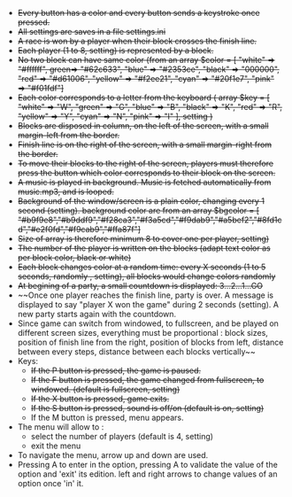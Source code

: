 - ~~Every button has a color and every button sends a keystroke once pressed.~~
- ~~All settings are saves in a file settings.ini~~
- ~~A race is won by a player when their block crosses the finish line.~~
- ~~Each player (1 to 8, setting) is represented by a block.~~
- ~~No two block can have same color (from an array $color = [ "white" => "#ffffff", green=> "#62c633", "blue" => "#2353ce", "black" => "000000", "red" => "#d61006", "yellow" => "#f2ee21", "cyan" => "#20f1e7", "pink" => "#f01fdf"]~~
- ~~Each color corresponds to a letter from the keyboard ( array $key = [ "white" => "W", "green" => "G", "blue" => "B", "black" => "K", "red" => "R", "yellow" => "Y", "cyan" => "N", "pink" => "I" ], setting )~~
- ~~Blocks are disposed in column, on the left of the screen, with a small margin-left from the border.~~
- ~~Finish line is on the right of the screen, with a small margin-right from the border.~~
- ~~To move their blocks to the right of the screen, players must therefore press the button which color corresponds to their block on the screen.~~
- ~~A music is played in background. Music is fetched automatically from music.mp3, and is looped.~~
- ~~Background of the window/screen is a plain color, changing every 1 second (setting). background color are from an array $bgcolor = [ "#b9f9e8","#b9ddf9","#f28ca3","#f3a5cd","#f9dab9","#a5bef2","#8fd1cd","#e2f0fd","#f9cab9","#ffa87f"]~~
- ~~Size of array is therefore minimum 8 to cover one per player, setting)~~
- ~~The number of the player is written on the blocks (adapt text color as per block color, black or white)~~
- ~~Each block changes color at a random time: every X seconds (1 to 5 seconds, randomly , setting), all blocks would change colors randomly~~
- ~~At begining of a party, a small countdown is displayed: 3...2...1...GO~~
- ~~Once one player reaches the finish line, party is over. A message is displayed to say "player X won the game" during 2 seconds (setting). A new party starts again with the countdown.
- Since game can switch from windowed, to fullscreen, and be played on different screen sizes, everything must be proportional : block sizes, position of finish line from the right, position of blocks from left, distance between every steps, distance between each blocks vertically~~
- Keys:
    * ~~If the P button is pressed, the game is paused.~~
    * ~~If the F button is pressed, the game changed from fullscreen, to windowed. (default is fullscreen, setting)~~
    * ~~If the X button is pressed, game exits.~~
    * ~~If the S button is pressed, sound is off/on (default is on, setting)~~
    * If the M button is pressed, menu appears.
- The menu will allow to :
    * select the number of players (default is 4, setting)
    * exit the menu
- To navigate the menu, arrow up and down are used. 
- Pressing A to enter in the option, pressing A to validate the value of the option and 'exit' its edition. left and right arrows to change values of an option once 'in' it.


